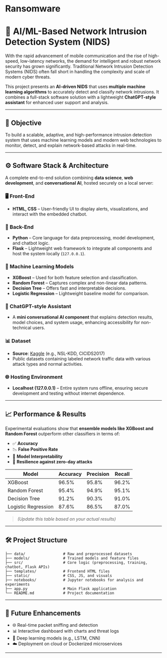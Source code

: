 # Ransomware


# 🔐 AI/ML-Based Network Intrusion Detection System (NIDS)

With the rapid advancement of mobile communication and the rise of high-speed, low-latency networks, the demand for intelligent and robust network security has grown significantly. Traditional Network Intrusion Detection Systems (NIDS) often fall short in handling the complexity and scale of modern cyber threats.

This project presents an **AI-driven NIDS** that uses **multiple machine learning algorithms** to accurately detect and classify network intrusions. It combines a full-stack software solution with a lightweight **ChatGPT-style assistant** for enhanced user support and analysis.

---

## 🎯 Objective

To build a scalable, adaptive, and high-performance intrusion detection system that uses machine learning models and modern web technologies to monitor, detect, and explain network-based attacks in real-time.

---

## ⚙️ Software Stack & Architecture

A complete end-to-end solution combining **data science**, **web development**, and **conversational AI**, hosted securely on a local server:

### 🖥️ Front-End

* **HTML, CSS** – User-friendly UI to display alerts, visualizations, and interact with the embedded chatbot.

### 🧠 Back-End

* **Python** – Core language for data preprocessing, model development, and chatbot logic.
* **Flask** – Lightweight web framework to integrate all components and host the system locally (`127.0.0.1`).

### 🤖 Machine Learning Models

* **XGBoost** – Used for both feature selection and classification.
* **Random Forest** – Captures complex and non-linear data patterns.
* **Decision Tree** – Offers fast and interpretable decisions.
* **Logistic Regression** – Lightweight baseline model for comparison.

### 💬 ChatGPT-style Assistant

* A **mini conversational AI component** that explains detection results, model choices, and system usage, enhancing accessibility for non-technical users.

### 📊 Dataset

* **Source**: [Kaggle](https://www.kaggle.com/) (e.g., NSL-KDD, CICIDS2017)
* Public datasets containing labeled network traffic data with various attack types and normal activities.

### 🌐 Hosting Environment

* **Localhost (127.0.0.1)** – Entire system runs offline, ensuring secure development and testing without internet dependence.

---

## 📈 Performance & Results

Experimental evaluations show that **ensemble models like XGBoost and Random Forest** outperform other classifiers in terms of:

* ✅ **Accuracy**
* 📉 **False Positive Rate**
* 🧠 **Model Interpretability**
* 🔄 **Resilience against zero-day attacks**

| Model               | Accuracy | Precision | Recall |
| ------------------- | -------- | --------- | ------ |
| XGBoost             | 96.5%    | 95.8%     | 96.2%  |
| Random Forest       | 95.4%    | 94.9%     | 95.1%  |
| Decision Tree       | 91.2%    | 90.3%     | 91.0%  |
| Logistic Regression | 87.6%    | 86.5%     | 87.0%  |

> *(Update this table based on your actual results)*

---

## 🛠️ Project Structure

```
├── data/                 # Raw and preprocessed datasets
├── models/               # Trained models and feature files
├── src/                  # Core logic (preprocessing, training, chatbot, Flask APIs)
├── templates/            # Frontend HTML files
├── static/               # CSS, JS, and visuals
├── notebooks/            # Jupyter notebooks for analysis and experiments
├── app.py                # Main Flask application
└── README.md             # Project documentation
```

---

## 🔮 Future Enhancements

* 🌐 Real-time packet sniffing and detection
* 📊 Interactive dashboard with charts and threat logs
* 🧠 Deep learning models (e.g., LSTM, CNN)
* ☁️ Deployment on cloud or Dockerized microservices

---



